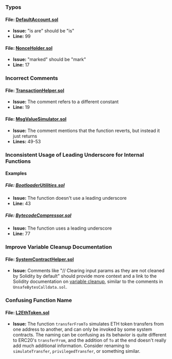 ### Typos

#### **File:** [DefaultAccount.sol](https://github.com/code-423n4/2023-03-zksync/blob/main/contracts/DefaultAccount.sol#L99)
   - **Issue:** "is are" should be "is"
   - **Line:** 99

#### **File:** [NonceHolder.sol](https://github.com/code-423n4/2023-03-zksync/blob/21d9a364a4a75adfa6f1e038232d8c0f39858a64/contracts/NonceHolder.sol#L17)
   - **Issue:** "marked" should be "mark"
   - **Line:** 17

### Incorrect Comments

#### **File:** [TransactionHelper.sol](https://github.com/code-423n4/2023-03-zksync/blob/21d9a364a4a75adfa6f1e038232d8c0f39858a64/contracts/libraries/TransactionHelper.sol#L19)
   - **Issue:** The comment refers to a different constant
   - **Line:** 19

#### **File:** [MsgValueSimulator.sol](https://github.com/code-423n4/2023-03-zksync/blob/21d9a364a4a75adfa6f1e038232d8c0f39858a64/contracts/MsgValueSimulator.sol#L49-L53)
   - **Issue:** The comment mentions that the function reverts, but instead it just returns
   - **Lines:** 49-53

### Inconsistent Usage of Leading Underscore for Internal Functions

#### Examples
##### **File:** [BootloaderUtilities.sol](https://github.com/code-423n4/2023-03-zksync/blob/21d9a364a4a75adfa6f1e038232d8c0f39858a64/contracts/BootloaderUtilities.sol#L43)
   - **Issue:** The function doesn't use a leading underscore
   - **Line:** 43

##### **File:** [BytecodeCompressor.sol](https://github.com/code-423n4/2023-03-zksync/blob/21d9a364a4a75adfa6f1e038232d8c0f39858a64/contracts/BytecodeCompressor.sol#L77)
   - **Issue:** The function uses a leading underscore
   - **Line:** 77

### Improve Variable Cleanup Documentation

#### **File:** [SystemContractHelper.sol](https://github.com/code-423n4/2023-03-zksync/blob/main/contracts/libraries/SystemContractHelper.sol)
   - **Issue:** Comments like "// Clearing input params as they are not cleaned by Solidity by default" should provide more context and a link to the Solidity documentation on [variable cleanup](https://docs.soliditylang.org/en/v0.8.16/internals/variable_cleanup.html), similar to the comments in `UnsafeBytesCalldata.sol`.

### Confusing Function Name

#### **File:** [L2EthToken.sol](https://github.com/code-423n4/2023-03-zksync/blob/main/contracts/L2EthToken.sol#L40)
   - **Issue:** The function `transferFromTo` simulates ETH token transfers from one address to another, and can only be invoked by some system contracts. The naming can be confusing as its behavior is quite different to ERC20's `transferFrom`, and the addition of `To` at the end doesn't really add much additional information. Consider renaming to `simulateTransfer`, `privilegedTransfer`, or something similar.

